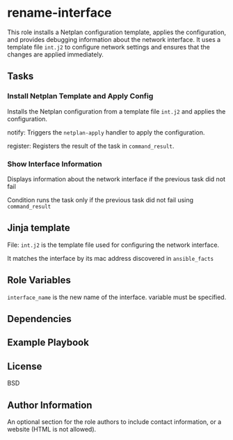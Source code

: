 rename-interface
================

This role installs a Netplan configuration template, applies the configuration, and provides debugging information about the network interface. It uses a template file `int.j2` to configure network settings and ensures that the changes are applied immediately.

## Tasks

### Install Netplan Template and Apply Config

Installs the Netplan configuration from a template file `int.j2` and applies the configuration.

notify: Triggers the `netplan-apply` handler to apply the configuration.

register: Registers the result of the task in `command_result`.

### Show Interface Information

Displays information about the network interface if the previous task did not fail

Condition runs the task only if the previous task did not fail using `command_result`

## Jinja template

File: `int.j2` is the template file used for configuring the network interface.

It matches the interface by its mac address discovered in `ansible_facts`

Role Variables
--------------

`interface_name` is the new name of the interface. variable must be specified.

Dependencies
------------

Example Playbook
----------------

License
-------

BSD

Author Information
------------------

An optional section for the role authors to include contact information, or a website (HTML is not allowed).
